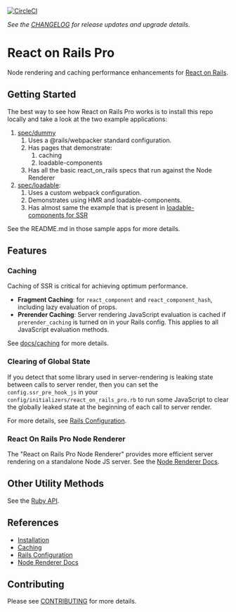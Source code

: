 [![CircleCI](https://circleci.com/gh/shakacode/react_on_rails_pro.svg?style=svg&circle-token=faed0841684a8e88fcf06945ef2b62ded3b124a8)](https://circleci.com/gh/shakacode/react_on_rails_pro)

_See the [CHANGELOG](./CHANGELOG.md) for release updates and upgrade details._

# React on Rails Pro

Node rendering and caching performance enhancements for [React on Rails](https://github.com/shakacode/react_on_rails).

## Getting Started
The best way to see how React on Rails Pro works is to install this repo locally and take a look at
the two example applications:

1. [spec/dummy](./spec/dummy/README.md)
   1. Uses a @rails/webpacker standard configuration.
   1. Has pages that demonstrate:
      1. caching
      2. loadable-components
   1. Has all the basic react_on_rails specs that run against the Node Renderer 
2. [spec/loadable](./spec/loadable/README.md): 
   1. Uses a custom webpack configuration.
   2. Demonstrates using HMR and loadable-components.
   3. Has almost same the example that is present in [loadable-components for SSR](https://github.com/gregberge/loadable-components/tree/main/examples/server-side-rendering)
   
See the README.md in those sample apps for more details.

## Features

### Caching
Caching of SSR is critical for achieving optimum performance.

* **Fragment Caching**: for `react_component` and `react_component_hash`, including lazy evaluation of props.
* **Prerender Caching**: Server rendering JavaScript evaluation is cached if `prerender_caching` is turned on in your Rails config. This applies to all JavaScript evaluation methods.

See [docs/caching](./docs/caching.md) for more details.

### Clearing of Global State
If you detect that some library used in server-rendering is leaking state between calls to server render, then you can set the `config.ssr_pre_hook_js` in your `config/initializers/react_on_rails_pro.rb` to run some JavaScript to clear the globally leaked state at the beginning of each call to server render.

For more details, see [Rails Configuration](./docs/configuration.md).

### React On Rails Pro Node Renderer
The "React on Rails Pro Node Renderer" provides more efficient server rendering on a standalone Node JS server.
See the [Node Renderer Docs](docs/node-renderer/basics.md).

## Other Utility Methods
See the [Ruby API](docs/ruby-api.md).

## References

* [Installation](./docs/installation.md)
* [Caching](./docs/caching.md)
* [Rails Configuration](./docs/configuration.md)
* [Node Renderer Docs](./docs/node-renderer/basics.md)

## Contributing
Please see [CONTRIBUTING](CONTRIBUTING.md) for more details.
